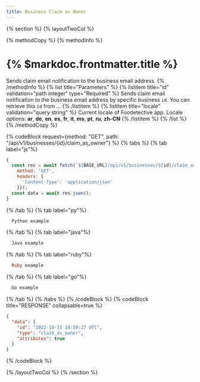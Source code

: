 ```yaml
---
title: Business Claim as Owner
---
```

{% section %}
{% layoutTwoCol %}

{% methodCopy %}
{% methodInfo %}
  # {% $markdoc.frontmatter.title %}
  Sends claim email notification to the business email address.
{% /methodInfo %}
{% list title="Parameters" %}
  {% listitem title="id" validation="path integer" type="Required" %}
  Sends claim email notification to the business email address by specific business `id`. You can retrieve this `id` from ...
  {% /listitem %}
  {% listitem title="locale" validation="query string" %}
  Current locale of Foodetective app. Locale options: **ar**, **de**, **en**, **es**, **fr**, **it**, **ms**, **pt**, **ru**, **zh-CN**
  {% /listitem %}
{% /list %}
{% /methodCopy %}

{% codeBlock request={method: "GET", path: "/api/v1/businesses/{id}/claim_as_owner"} %}
{% tabs %}
  {% tab label="js"%}
  ```js
  {
    const res = await fetch(`${BASE_URL}/api/v1/businesses/${id}/claim_as_owner`, {
      method: 'GET',
      headers: {
        'Content-Type': 'application/json'
      }});
    const data = await res.json();
  }
  ```
  {% /tab %}
  {% tab label="py"%}
  ```py
    Python example
  ```
  {% /tab %}
  {% tab label="java"%}
  ```java
    Java example
  ```
  {% /tab %}
  {% tab label="ruby"%}
  ```ruby
    Ruby example
  ```
  {% /tab %}
  {% tab label="go"%}
  ```go
    Go example
  ```
  {% /tab %}
{% /tabs %}
{% /codeBlock %}
{% codeBlock title="RESPONSE" collapsable=true %}
  ```json
  {
    "data": {
      "id": "2022-10-31 10:58:17 UTC",
      "type": "claim_as_owner",
      "attributes": true
    }
  }
  ```
{% /codeBlock %}

{% /layoutTwoCol %}
{% /section %}
